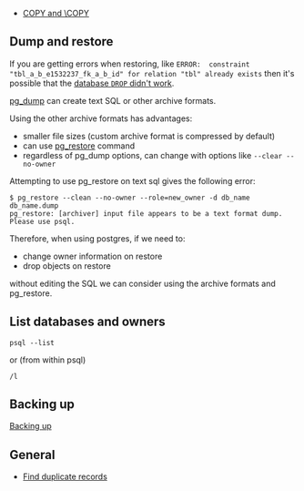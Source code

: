 - [COPY and \COPY](https://ieftimov.com/post/postgresql-copy/)

## Dump and restore

If you are getting errors when restoring, like `ERROR:  constraint "tbl_a_b_e1532237_fk_a_b_id" for relation "tbl" already exists` then it's possible that the [database `DROP` didn't work](https://stackoverflow.com/a/52443294/).

[pg_dump](https://www.postgresql.org/docs/9.2/static/app-pgdump.html) can create text SQL or other archive formats.

Using the other archive formats has advantages:

* smaller file sizes (custom archive format is compressed by default)
* can use [pg_restore](https://www.postgresql.org/docs/9.2/static/app-pgrestore.html) command
* regardless of pg_dump options, can change with options like `--clear --no-owner`

Attempting to use pg_restore on text sql gives the following error:

    $ pg_restore --clean --no-owner --role=new_owner -d db_name db_name.dump
    pg_restore: [archiver] input file appears to be a text format dump. Please use psql.


Therefore, when using postgres, if we need to:

* change owner information on restore
* drop objects on restore

without editing the SQL we can consider using the archive formats and pg_restore.

## List databases and owners

    psql --list

or (from within psql)

    /l

## Backing up

[Backing up](https://www.digitalocean.com/community/tutorials/how-to-backup-postgresql-databases-on-an-ubuntu-vps)

## General

- [Find duplicate records](https://stackoverflow.com/questions/28156795/how-to-find-duplicate-records-in-postgresql)
